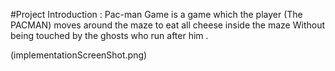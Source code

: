 #Project Introduction : 
Pac-man Game is a game  which the player (The PACMAN) moves around the maze to eat all cheese inside the maze Without being touched by the ghosts who run after him .

(implementationScreenShot.png)
